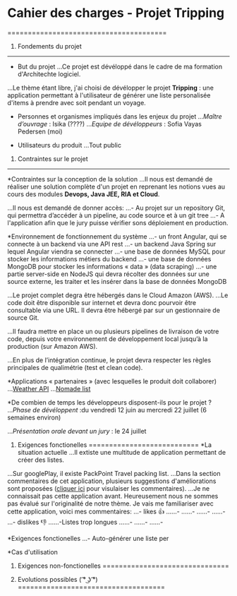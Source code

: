 # Cahier des charges - Projet Tripping 
=======================================

1. Fondements du projet 
-----------------------
* But du projet 
...Ce projet est dévéloppé dans le cadre de ma formation d'Architechte logiciel. 

...Le thème étant libre, j'ai choisi de dévélopper le projet **Tripping** : une application permettant à l'utilisateur de générer une liste personalisée d'items à prendre avec soit pendant un voyage. 

* Personnes et organismes impliqués dans les enjeux du projet
...*Maître d’ouvrage* : Isika (????)
...*Equipe de dévéloppeurs* : Sofia Vayas Pedersen (moi)

* Utilisateurs du produit
...Tout public

1. Contraintes sur le projet
----------------------------
*Contraintes sur la conception de la solution
...Il nous est demandé de réaliser une solution complète d'un projet en reprenant les notions vues au cours des modules **Devops, Java JEE, RIA et Cloud**. 

...Il nous est demandé de donner accès: 
...- Au projet sur un repository Git, qui permettra d’accéder à un pipeline, au code source et à un git tree
...- A l'application afin que le jury puisse vérifier sons déploiement en production.

*Environnement de fonctionnement du système 
...- un front Angular, qui se connecte à un backend via une API rest
...- un backend Java Spring sur lequel Angular viendra se connecter
...- une base de données MySQL pour stocker les informations métiers du backend
...- une base de données MongoDB pour stocker les informations « data » (data scraping)
...- une partie server-side en NodeJS qui devra récolter des données sur une source externe, les traiter et les insérer dans la base de données MongoDB

...Le projet complet degra être hébergés dans le Cloud Amazon (AWS). 
...Le code doit être disponible sur internet et devra donc pourvoir être consultable via une URL. Il devra être hébergé par sur un gestionnaire de source Git.

...Il faudra mettre en place un ou plusieurs pipelines de livraison de votre code, depuis votre environnement de développement local jusqu’à la production (sur Amazon AWS).

...En plus de l’intégration continue, le projet devra respecter les règles principales de qualimétrie (test et clean code).

*Applications « partenaires » (avec lesquelles le produit doit collaborer)
...[Weather API](https://openweathermap.org/api)
...[Nomade list](https://nomadlist.com/)

*De combien de temps les développeurs disposent-ils pour le projet ?
...*Phase de dévéloppent* :du vendredi 12 juin au mercredi 22 juillet (6 semaines environ)

...*Présentation orale devant un jury* : le 24 juillet


1. Exigences fonctionelles
===========================
*La situation actuelle
...Il extiste une multitude de application permettant de créer des listes. 

...Sur googlePlay, il existe PackPoint Travel packing list. 
...Dans la section commentaires de cet application, plusieurs suggestions d'améliorations sont proposées ([cliquer ici](https://play.google.com/store/apps/details?id=com.YRH.PackPoint&hl=en) pour visulaiser les commentaires).
...Je ne connaissait pas cette application avant. Heureusement nous ne sommes pas évalué sur l'originalité de notre thème. Je vais me familiariser avec cette application, voici mes commentaires: 
...- likes 👍
......- 
......-
......-
......- 
...- dislikes 👎
......-Listes trop longues
......-
......-
......-


*Exigences fonctionelles 
...- Auto-générer une liste per

*Cas d'utilisation

1. Exigences non-fonctionelles
===============================



1. Evolutions possibles ( ͡° ͜ʖ ͡°)
====================================














